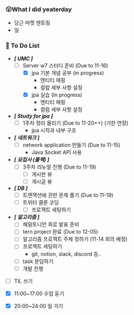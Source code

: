 ### 😮What I did yeaterday
- 당근 마켓 멘토링
- 일

###  🤔 To Do List

- ***[ UMC ]***
  - [ ] Server w7 스터디 준비 (Due to 11-16)
    - [x] jpa 기본 개념 공부 (in progress)
      - 엔티티 매핑
      - 컬럼 세부 사항 설정
    - [x] jpa 실습 (In progress)
      - 엔티티 매핑
      - 컬럼 세부 사항 설정

- ***[ Study for jpa ]***
  - [ ] 1주차 정리 올리기 (Due to 11-20++) (기한 연장)
    - jpa 시작과 내부 구조
  
- ***[ 네트워크 ]***
  - [ ] network application 만들기 (Due to 11-15)
    - Java Socket API 사용

- ***[ 묘집사 (플젝) ]***
  - [ ] 3주차 리뉴얼 진행 (Due to 11-19)
    - [ ] 게시판 뷰 
    - [ ] 게시글 뷰 

- ***[ DB ]***
  - [ ] 트랜잭션에 관한 문제 풀기 (Due to 11-19)
  - [ ] 트위터 클론 코딩
    - [ ] 프로젝트 세팅하기

- ***[ 알고리즘 ]***
  - [ ] 해밀토니안 회로 발표 준비
  - [ ] tern project 완료 (Due to 12-05)
  - [ ] 알고리즘 프로젝트 주제 정하기 (11-14 회의 예정)
  - [ ] 프로젝트 세팅하기
    - git, notion, slack, discord 등..
  - [ ] task 분담하기
  - [ ] 개발 진행

- [ ] TIL 쓰기
- [x] 11:00~17:00 수업 듣기
- [x] 20:00~24:00 일 가기
    
